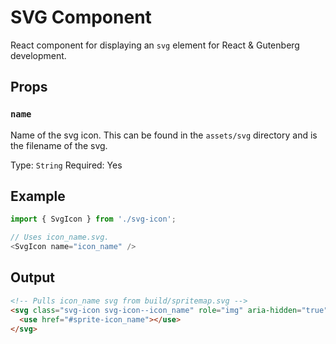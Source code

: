 # SVG Component
React component for displaying an `svg` element for React & Gutenberg development.

## Props

### `name`
Name of the svg icon. This can be found in the `assets/svg` directory and is the filename of the svg.

Type: `String`
Required: Yes

## Example
```js
import { SvgIcon } from './svg-icon';

// Uses icon_name.svg.
<SvgIcon name="icon_name" />
```

## Output
```html
<!-- Pulls icon_name svg from build/spritemap.svg -->
<svg class="svg-icon svg-icon--icon_name" role="img" aria-hidden="true">
  <use href="#sprite-icon_name"></use>
</svg>
```